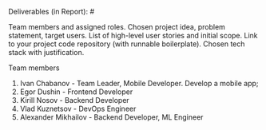 Deliverables (in Report): #

Team members and assigned roles.
Chosen project idea, problem statement, target users.
List of high-level user stories and initial scope.
Link to your project code repository (with runnable boilerplate).
Chosen tech stack with justification.

Team members
1. Ivan Chabanov - Team Leader, Mobile Developer. Develop a mobile app; 
2. Egor Dushin - Frontend Developer
3. Kirill Nosov	- Backend Developer
4. Vlad Kuznetsov - DevOps Engineer
5. Alexander Mikhailov - Backend Developer, ML Engineer